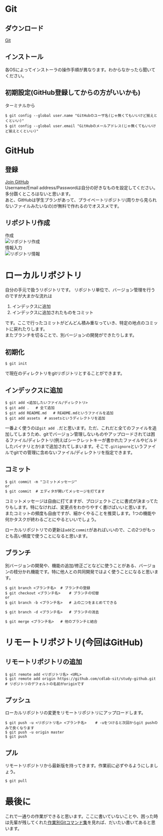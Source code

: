 # Git
## ダウンロード
[Git](https://git-scm.com/download)

## インストール
各OSによってインストーラの操作手順が異なります。わからなかったら聞いてください。

## 初期設定(GitHub登録してからの方がいいかも)
ターミナルから
```
$ git config --global user.name "GitHubのユーザ名(じゃ無くてもいいけど揃えとくといい)"
$ git config --global user.email "GitHubのメールアドレス(じゃ無くてもいいけど揃えとくといい)"
```

# GitHub
## 登録
[Join GitHub](https://github.com/join)  
Username/Email address/Passwordは自分の好きなものを設定してください。多分躓くところはないと思います。  
あと、GitHubは学生プランがあって、プライベートリポジトリ(周りから見られないファイルみたいなの)が無料で作れるのでオススメです。

## リポジトリ作成
作成  
![リポジトリ作成](https://user-images.githubusercontent.com/29699789/49276057-9bd31400-f4c0-11e8-9e8a-8aaa10f4b1c6.png)  
情報入力  
![リポジトリ情報](https://user-images.githubusercontent.com/29699789/49276060-9d044100-f4c0-11e8-8cda-3527f1c6089f.png)

# ローカルリポジトリ
自分の手元で扱うリポジトリです。
リポジトリ単位で、バージョン管理を行うのですが大まかな流れは

1. インデックスに追加
1. インデックスに追加されたものをコミット

です。ここで行ったコミットがどんどん積み重なっていき、特定の地点のコミットに戻れたりします。  
またブランチを切ることで、別バージョンの開発ができたりします。

## 初期化
```
$ git init
```
で現在のディレクトリをgitリポジトリとすることができます。

## インデックスに追加
```
$ git add <追加したいファイル/ディレクトリ>
$ git add .   # 全て追加
$ git add README.md   # README.mdというファイルを追加
$ git add assets  # assetsというディレクトリを追加
```
一番よく使うのは`git add .`だと思います。ただ、これだと全てのファイルを追加してしまうため、gitでバージョン管理しないものやアップロードされては困るファイル/ディレクトリ(例えばシークレットキーが書かれたファイルやビルドしたバイナリとか)まで追加されてしまいます。そこで`.gitignore`というファイルでgitでの管理に含めないファイル/ディレクトリを指定できます。

## コミット
```
$ git commit -m "コミットメッセージ"
or
$ git commit  # エディタが開いてメッセージを打てます
```
コミットメッセージは自由に打てますが、プロジェクトごとに書式が決まってたりもします。特になければ、変更点をわかりやすく書けばいいと思います。  
またコミットの頻度も自由ですが、細かくやることを推奨します。1つの機能や何かタスクが終わるごとにやるといいでしょう。  

ローカルリポジトリでの更新は`add`と`commit`があればいいので、この2つがもっとも高い頻度で使うことになると思います。

## ブランチ
別バージョンの開発や、機能の追加/修正ごとなどに使うことがある、バージョンの枝分かれ機能です。特に他人との共同開発ではよく使うことになると思います。
```
$ git branch <ブランチ名>  # ブランチの登録
$ git checkout <ブランチ名>    # ブランチの切替
or
$ git branch -b <ブランチ名>   # 上の二つをまとめてできる

$ git branch -d <ブランチ名>   # ブランチの消去

$ git merge <ブランチ名>   # 他のブランチと結合
```

# リモートリポジトリ(今回はGitHub)
## リモートリポジトリの追加
```
$ git remote add <リポジトリ名> <URL>
$ git remote add origin https://github.com/cdlab-sit/study-github.git # リポジトリのデフォルトの名前がoriginです 
```

## プッシュ
ローカルリポジトリの変更をリモートリポジトリにアップロードします。
```
$ git push -u <リポジトリ名> <ブランチ名>    # -uをつけると次回からgit pushのみで良くなります
$ git push -u origin master
$ git push
```

## プル
リモートリポジトリから最新版を持ってきます。作業前に必ずやるようにしましょう。
```
$ git pull 
```

# 最後に
これで一通りの作業ができると思います。ここに書いていないことや、困った時は先輩が残してくれた[作業別Gitコマンド集](https://qiita.com/kohga/items/20819414da2972bc5e0d)を見れば、だいたい書いてあると思います。
